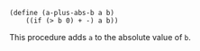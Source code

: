 ```
(define (a-plus-abs-b a b)
    ((if (> b 0) + -) a b))
```

This procedure adds `a` to the absolute value of `b`.
